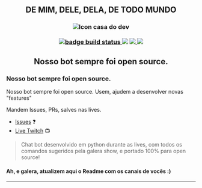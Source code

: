 <h2 align="center"> DE MIM, DELE, DELA, DE TODO MUNDO</h2>

<h3 align="center">
    <img src="https://static-cdn.jtvnw.net/jtv_user_pictures/0940a2f0-2f2c-49d3-a87a-a3f4b3021b03-profile_image-300x300.png" alt="Icon casa do dev">
    <br/><br/>
    <div>
        <a href="(https://github.com/casadodev/bot-twitch-python/actions?query=branch:master+workflow:Build">
            <img src="https://github.com/casadodev/bot-twitch-python/workflows/Build/badge.svg?branch=master" alt="badge build status">
        </a>
        <img src="https://img.shields.io/github/contributors/casadodev/bot-twitch-python">
        <a href="https://github.com/casadodev/bot-twitch-python/issues">
            <img src="https://img.shields.io/github/issues/casadodev/bot-twitch-python">
        </a>
        <a href="https://www.twitch.tv/casadodev">
            <img src="https://img.shields.io/twitch/status/casadodev">
        </a>
    </div>
    <h2 align="center">Nosso bot sempre foi open source.</h2>
</h3>

<!-- [![Build Status](https://github.com/casadodev/bot-twitch-python/workflows/Build/badge.svg?branch=master)](https://github.com/casadodev/bot-twitch-python/actions?query=branch:master+workflow:Build) -->

### Nosso bot sempre foi open source.

<span>
Nosso bot sempre foi open source.
Usem, ajudem a desenvolver novas "features"
</span>

Mandem Issues, PRs, salves nas lives.

- [Issues](https://github.com/casadodev/bot-twitch-python/issues) :question:
- [Live Twitch](https://www.twitch.tv/casadodev) :tv:
<!-- https://www.twitch.tv/casadodev -->

> Chat bot desenvolvido em python durante as lives, com todos os comandos sugeridos pela galera show, e portado 100% para open source!

#### Ah, e galera, atualizem aqui o Readme com os canais de vocês :)

----
